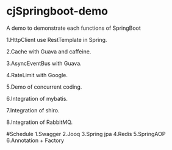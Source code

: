 # cjSpringboot-demo
A demo to demonstrate each functions of SpringBoot

1.HttpClient use RestTemplate in Spring.

2.Cache with Guava and caffeine.

3.AsyncEventBus with Guava.

4.RateLimit with Google.

5.Demo of concurrent coding.

6.Integration of mybatis.

7.Integration of shiro.

8.Integration of RabbitMQ.



#Schedule
1.Swagger
2.Jooq
3.Spring jpa
4.Redis
5.SpringAOP
6.Annotation + Factory

